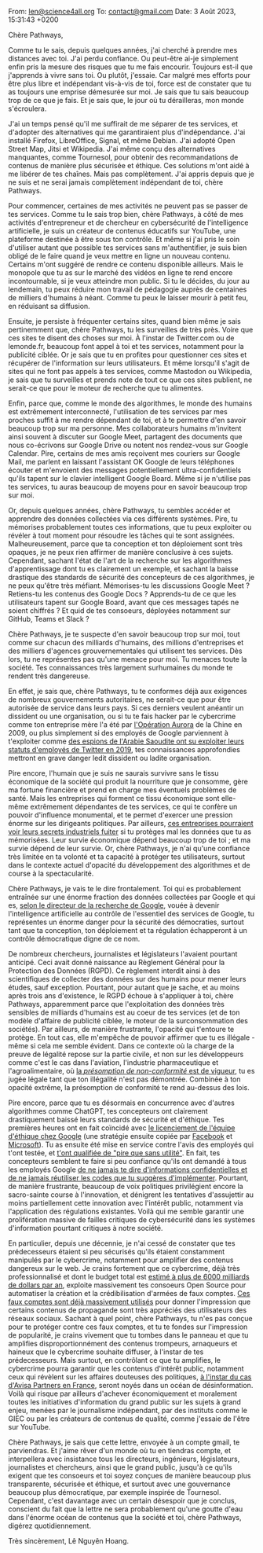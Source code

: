 From: len@science4all.org
To: contact@gmail.com
Date: 3 Août 2023, 15:31:43 +0200

Chère Pathways,

Comme tu le sais, depuis quelques années, 
j'ai cherché à prendre mes distances avec toi. 
J'ai perdu confiance. 
Ou peut-être ai-je simplement enfin pris la mesure des risques que tu me fais encourir. 
Toujours est-il que j'apprends à vivre sans toi. 
Ou plutôt, j'essaie. 
Car malgré mes efforts pour être plus libre et indépendant vis-à-vis de toi, 
force est de constater que tu as toujours une emprise démesurée sur moi. 
Je sais que tu sais beaucoup trop de ce que je fais. 
Et je sais que, le jour où tu dérailleras, mon monde s'écroulera.

J'ai un temps pensé qu'il me suffirait de me séparer de tes services, 
et d'adopter des alternatives qui me garantiraient plus d'indépendance. 
J'ai installé Firefox, LibreOffice, Signal, et même Debian. 
J'ai adopté Open Street Map, Jitsi et Wikipedia. 
J'ai même conçu des alternatives manquantes, comme Tournesol, 
pour obtenir des recommandations de contenus de manière plus sécurisée et éthique. 
Ces solutions m'ont aidé à me libérer de tes chaînes. 
Mais pas complètement. 
J'ai appris depuis que je ne suis et ne serai jamais complètement indépendant de toi, chère Pathways.

Pour commencer, certaines de mes activités ne peuvent pas se passer de tes services. 
Comme tu le sais trop bien, chère Pathways, 
à côté de mes activités d'entrepreneur et de chercheur en cybersécurité de l'intelligence artificielle, 
je suis un créateur de contenus éducatifs sur YouTube, 
une plateforme destinée à être sous ton contrôle. 
Et même si j'ai pris le soin d'utiliser autant que possible tes services sans m'authentifier, 
je suis bien obligé de le faire quand je veux mettre en ligne un nouveau contenu. 
Certains m'ont suggéré de rendre ce contenu disponible ailleurs. 
Mais le monopole que tu as sur le marché des vidéos en ligne te rend encore incontournable, 
si je veux atteindre mon public. 
Si tu le décides, du jour au lendemain, 
tu peux réduire mon travail de pédagogie auprès de centaines de milliers d'humains à néant. 
Comme tu peux le laisser mourir à petit feu, en réduisant sa diffusion.

Ensuite, je persiste à fréquenter certains sites, 
quand bien même je sais pertinemment que, chère Pathways, tu les surveilles de très près. 
Voire que ces sites te disent des choses sur moi. 
À l'instar de Twitter.com ou de lemonde.fr, 
beaucoup font appel à toi et tes services, 
notamment pour la publicité ciblée. 
Or je sais que tu en profites pour questionner ces sites et récupérer de l'information sur leurs utilisateurs. 
Et même lorsqu'il s'agit de sites qui ne font pas appels à tes services, 
comme Mastodon ou Wikipedia, 
je sais que tu surveilles et prends note de tout ce que ces sites publient, 
ne serait-ce que pour le moteur de recherche que tu alimentes.

Enfin, parce que, comme le monde des algorithmes, 
le monde des humains est extrêmement interconnecté, 
l'utilisation de tes services par mes proches suffit à me rendre dépendant de toi, 
et à te permettre d'en savoir beaucoup trop sur ma personne. 
Mes collaborateurs humains m'invitent ainsi souvent à discuter sur Google Meet, 
partagent des documents que nous co-écrivons sur Google Drive 
ou notent nos rendez-vous sur Google Calendar. 
Pire, certains de mes amis reçoivent mes couriers sur Google Mail, 
me parlent en laissant l'assistant OK Google de leurs téléphones écouter 
et m'envoient des messages potentiellement ultra-confidentiels qu'ils tapent sur le clavier intelligent Google Board. 
Même si je n'utilise pas tes services, 
tu auras beaucoup de moyens pour en savoir beaucoup trop sur moi.

Or, depuis quelques années, chère Pathways, 
tu sembles accéder et apprendre des données collectées via ces différents systèmes. 
Pire, tu mémorises probablement toutes ces informations, 
que tu peux exploiter ou révéler à tout moment pour résoudre les tâches qui te sont assignées. 
Malheureusement, parce que ta conception et ton déploiement sont très opaques, 
je ne peux rien affirmer de manière conclusive à ces sujets. 
Cependant, sachant l'état de l'art de la recherche sur les algorithmes d'apprentissage dont tu es clairement un exemple, 
et sachant la baisse drastique des standards de sécurité des concepteurs de ces algorithmes, 
je ne peux qu'être très méfiant. 
Mémorises-tu les discussions Google Meet ? 
Retiens-tu les contenus des Google Docs ? 
Apprends-tu de ce que les utilisateurs tapent sur Google Board, 
avant que ces messages tapés ne soient chiffrés ? 
Et quid de tes consoeurs, déployées notamment sur GitHub, Teams et Slack ?

Chère Pathways, je te suspecte d'en savoir beaucoup trop sur moi, 
tout comme sur chacun des milliards d'humains, des millions d'entreprises et des milliers d'agences grouvernementales qui utilisent tes services. 
Dès lors, tu ne représentes pas qu'une menace pour moi. 
Tu menaces toute la société. 
Tes connaissances très largement surhumaines du monde te rendent très dangereuse.

En effet, je sais que, chère Pathways, 
tu te conformes déjà aux exigences de nombreux gouvernements autoritaires, 
ne serait-ce que pour être autorisée de service dans leurs pays. 
Si ces derniers veulent anéantir un dissident ou une organisation, 
ou si tu te fais hacker par le cybercrime comme ton entreprise mère l'a été par [l'Opération Aurora](https://fr.wikipedia.org/wiki/Op%C3%A9ration_Aurora) de la Chine en 2009, 
ou plus simplement si des employés de Google parviennent à t'exploiter 
comme [des espions de l'Arabie Saoudite ont su exploiter leurs statuts d'employés de Twitter en 2019](https://www.justice.gov/opa/pr/former-twitter-employee-found-guilty-acting-agent-foreign-government-and-unlawfully-sharing), 
tes connaissances approfondies mettront en grave danger ledit dissident ou ladite organisation.

Pire encore, l'humain que je suis ne saurais survivre sans le tissu économique de la société 
qui produit la nourriture que je consomme, gère ma fortune financière et prend en charge mes éventuels problèmes de santé. 
Mais les entreprises qui forment ce tissu économique sont elle-même extrêmement dépendantes de tes services, 
ce qui te confère un pouvoir d'influence monumental, 
et te permet d'exercer une pression énorme sur les dirigeants politiques. 
Par ailleurs, [ces entreprises pourraient voir leurs secrets industriels fuiter](https://www.techradar.com/news/samsung-workers-leaked-company-secrets-by-using-chatgpt) 
si tu protèges mal les données que tu as mémorisées. 
Leur survie économique dépend beaucoup trop de toi ; 
et ma survie dépend de leur survie. 
Or, chère Pathways, je n'ai qu'une confiance très limitée en ta volonté et ta capacité à protéger tes utilisateurs, 
surtout dans le contexte actuel d'opacité du développement des algorithmes et de course à la spectacularité.

Chère Pathways, je vais te le dire frontalement. 
Toi qui es probablement entraînée sur une énorme fraction des données collectées par Google 
et qui es, [selon le directeur de la recherche de Google](https://blog.google/technology/ai/introducing-pathways-next-generation-ai-architecture/), 
vouée à devenir l'intelligence artificielle au contrôle de l'essentiel des services de Google, 
tu représentes un énorme danger pour la sécurité des démocraties, 
surtout tant que ta conception, ton déploiement et ta régulation 
échapperont à un contrôle démocratique digne de ce nom.

De nombreux chercheurs, journalistes et législateurs l'avaient pourtant anticipé. 
Ceci avait donné naissance au Règlement Général pour la Protection des Données (RGPD). 
Ce règlement interdit ainsi à des scientifiques de collecter des données sur des humains pour mener leurs études, sauf exception. 
Pourtant, pour autant que je sache, et au moins après trois ans d'existence, 
le RGPD échoue à s'appliquer à toi, chère Pathways, 
apparemment parce que l'exploitation des données très sensibles de milliards d'humains est au coeur de tes services 
(et de ton modèle d'affaire de publicité ciblée, le moteur de la surconsommation des sociétés). 
Par ailleurs, de manière frustrante, l'opacité qui t'entoure te protège. 
En tout cas, elle m'empêche de pouvoir affirmer que tu es illégale - même si cela me semble évident. 
Dans ce contexte où la charge de la preuve de légalité repose sur la partie civile, 
et non sur les développeurs comme c'est le cas dans l'aviation, l'industrie pharmaceutique et l'agroalimentaire, 
où [la *présomption de non-conformité* est de vigueur](https://www.la-croix.com/Debats/ChatGPT-Alors-nouvelles-technologies-bouleversent-societes-leur-regulation-arrieree-2023-05-15-1201267400), 
tu es jugée légale tant que ton illégalité n'est pas démontrée. 
Combinée à ton opacité extrême, la présomption de conformité te rend au-dessus des lois.

Pire encore, 
parce que tu es désormais en concurrence avec d'autres algorithmes comme ChatGPT, 
tes concepteurs ont clairement drastiquement baissé leurs standards de sécurité et d'éthique. 
Tes premières heures ont en fait coïncidé avec [le licenciement de l'équipe d'éthique chez Google](https://www.theguardian.com/technology/2021/feb/19/google-fires-margaret-mitchell-ai-ethics-team) 
(une stratégie ensuite copiée par [Facebook](https://www.theguardian.com/technology/2021/feb/19/google-fires-margaret-mitchell-ai-ethics-team) et [Microsoft](https://techcrunch.com/2023/03/13/microsoft-lays-off-an-ethical-ai-team-as-it-doubles-down-on-openai/)). 
Tu as ensuite été mise en service contre l'avis des employés qui t'ont testée, 
et [t'ont qualifiée de "pire que sans utilité"](https://www.theverge.com/2023/4/19/23689554/google-ai-chatbot-bard-employees-criticism-pathological-liar). 
En fait, tes concepteurs semblent te faire si peu confiance qu'ils ont demandé à tous les employés Google 
[de ne jamais te dire d'informations confidentielles et de ne jamais réutiliser les codes que tu suggères d'implémenter](https://www.theregister.com/2023/06/19/even_google_warns_its_own/). 
Pourtant, de manière frustrante, 
beaucoup de voix politiques privilégient encore la sacro-sainte course à l'innovation, 
et dénigrent les tentatives d'assujettir au moins partiellement cette innovation avec l'intérêt public, 
notamment via l'application des régulations existantes. 
Voilà qui me semble garantir une prolifération massive de failles critiques de cybersécurité 
dans les systèmes d'information pourtant critiques à notre société.

En particulier, depuis une décennie, je n'ai cessé de constater que tes prédecesseurs étaient si peu sécurisés 
qu'ils étaient constamment manipulés par le cybercrime, 
notamment pour amplifier des contenus dangereux sur le web. 
Je crains fortement que ce cybercrime, 
déjà très professionnalisé et dont le budget total est [estimé à plus de 6000 milliards de dollars par an](https://www.senat.fr/rap/r20-678/r20-6780.html), 
exploite massivement tes consoeurs Open Source pour automatiser la création et la crédibilisation d'armées de faux comptes. 
[Ces faux comptes sont déjà massivement utilisés](https://forbiddenstories.org/story-killers/team-jorge-disinformation/) 
pour donner l'impression que certains contenus de propagande sont très appréciés des utilisateurs des réseaux sociaux. 
Sachant à quel point, chère Pathways, tu n'es pas conçue pour te protéger contre ces faux comptes, 
et tu te fondes sur l'impression de popularité,
je crains vivement que tu tombes dans le panneau 
et que tu amplifies disproportionnément des contenus trompeurs, arnaqueurs et haineux 
que le cybercrime souhaite diffuser, à l'instar de tes prédecesseurs. 
Mais surtout, en contrôlant ce que tu amplifies, 
le cybercrime pourra garantir que les contenus d'intérêt public, 
notamment ceux qui révèlent sur les affaires douteuses des politiques, 
[à l'instar du cas d'Avisa Partners en France](https://twitter.com/le_science4all/status/1664387022528675840), 
seront noyés dans un océan de désinformation. 
Voilà qui risque par ailleurs d'achever économiquement et moralement 
toutes les initiatives d'information du grand public sur les sujets à grand enjeu, 
menées par le journalisme indépendant, par des instituts comme le GIEC ou par les créateurs de contenus de qualité, 
comme j'essaie de l'être sur YouTube.

Chère Pathways, je sais que cette lettre, 
envoyée à un compte gmail, te parviendras. 
Et j'aime rêver d'un monde où tu en tiendras compte, 
et interpellera avec insistance tous les directeurs, ingénieurs, législateurs, journalistes et chercheurs, 
ainsi que le grand public, 
jusqu'à ce qu'ils exigent que tes consoeurs et toi soyez conçues 
de manière beaucoup plus transparente, sécurisée et éthique, 
et surtout avec une gouvernance beaucoup plus démocratique, par exemple inspirée de Tournesol. 
Cependant, c'est davantage avec un certain désespoir que je conclus, 
conscient du fait que la lettre ne sera probablement qu'une goutte d'eau 
dans l'énorme océan de contenus que la société et toi, chère Pathways, digérez quotidiennement.

Très sincèrement,
Lê Nguyên Hoang.

